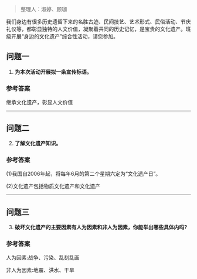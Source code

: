 > 整理人：淑婷、顾珈



我们身边有很多历史遗留下来的名胜古迹、民间技艺、艺术形式、民俗活动、节庆礼仪等，都彰显独特的人文价值，凝聚着共同的历史记忆，是宝贵的文化遗产。班级开展“身边的文化遗产”综合性活动，请您参加。
    
## 问题一

1. **为本次活动开展拟一条宣传标语。**

### 参考答案

继承文化遗产，彰显人文价值

------
## 问题二

2. **了解文化遗产知识。**

### 参考答案

(1)我国自2006年起，将每年6月的第二个星期六定为“文化遗产日”。

(2)文化遗产包括物质文化遗产和文化遗产

------
## 问题三

3. **破坏文化遗产的主要因素有人为因素和非人为因素，你能举出哪些具体内吗?**

### 参考答案

人为因素:战争、污染、乱刻乱画

非人为因素:地震、洪水、干旱